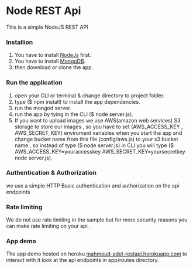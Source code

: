 # Node REST Api
This is a simple NodeJS REST API

### Installion
1. You have to install [NodeJs](https://nodejs.org) first.
2. You have to install [MongoDB](https://www.mongodb.com/).
3. then download or clone the app.

### Run the application
1. open your CLI or terminal & change directory to project folder.
2. type ($ npm install) to install the app dependencies.
3. run the mongod server.
4. run the app by tying in the CLI ($ node server.js).
5. If you want to upload images we use AWS(amazon web services) S3 storage to store our images , so you have to set (AWS_ACCESS_KEY , AWS_SECRET_KEY) enviroment variables when you start the app and change bucket name from this file (config/aws.js) to your s3 bucket name , so instead of type ($ node server.js) in CLI you will type ($ AWS_ACCESS_KEY=youraccesskey AWS_SECRET_KEY=yoursecretkey node server.js).

### Authentication & Authorization
we use a simple HTTP Basic authentication and authorization on the api endpoints

### Rate limiting
We do not use rate limiting in the sample but for more security reasons you can make rate limiting on your api .

### App demo
The app demo hosted on heroku [mahmoud-adel-restapi.herokuapp.com](http://mahmoud-adel-restapi.herokuapp.com/) to interact with it look at the api endpoints in app/routes directory.
